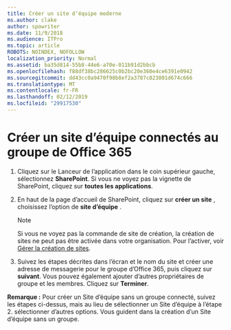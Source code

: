 ```yaml
---
title: Créer un site d’équipe moderne
ms.author: clake
author: spowriter
ms.date: 11/9/2018
ms.audience: ITPro
ms.topic: article
ROBOTS: NOINDEX, NOFOLLOW
localization_priority: Normal
ms.assetid: ba35d814-55b8-44e6-a70e-011b91d2bbcb
ms.openlocfilehash: f88df38bc286625c0b2bc20e360e4ce6391e0942
ms.sourcegitcommit: dd43cc0a9470f98b8ef2a3787c823801d674c666
ms.translationtype: MT
ms.contentlocale: fr-FR
ms.lasthandoff: 02/12/2019
ms.locfileid: "29917530"
---
```

# <a name="create-an-office-365-group-connected-team-site"></a>Créer un site d’équipe connectés au groupe de Office 365

1. Cliquez sur le Lanceur de l’application dans le coin supérieur gauche, sélectionnez **SharePoint**. Si vous ne voyez pas la vignette de SharePoint, cliquez sur **toutes les applications**.
    
2. En haut de la page d’accueil de SharePoint, cliquez sur **créer un site** , choisissez l’option de **site d’équipe** . 
    
    > [!NOTE]
    > Si vous ne voyez pas la commande de site de création, la création de sites ne peut pas être activée dans votre organisation. Pour l’activer, voir [Gérer la création de sites](https://go.microsoft.com/fwlink/?linkid=2009644). 
  
3. Suivez les étapes décrites dans l’écran et le nom du site et créer une adresse de messagerie pour le groupe d’Office 365, puis cliquez sur **suivant**. Vous pouvez également ajouter d’autres propriétaires de groupe et les membres. Cliquez sur **Terminer**.
  
 **Remarque :** Pour créer un Site d’équipe sans un groupe connecté, suivez les étapes ci-dessus, mais au lieu de sélectionner un Site d’équipe à l’étape 2. sélectionner d’autres options. Vous guident dans la création d’un Site d’équipe sans un groupe. 
    

